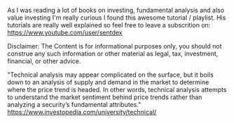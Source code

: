 As I was reading a lot of books on investing, fundamental analysis and also value investing I'm really curious I found this 
awesome tutorial / playlist. His tutorials are really well explained so feel free to leave a subscrition on: 
https://www.youtube.com/user/sentdex

Disclaimer: The Content is for informational purposes only, you should not construe any such information or other material as legal, tax, 
investment, financial, or other advice.

"Technical analysis may appear complicated on the surface, but it boils down to an analysis of supply and demand in the market to determine 
where the price trend is headed. In other words, technical analysis attempts to understand the market sentiment behind price trends rather 
than analyzing a security’s fundamental attributes."
https://www.investopedia.com/university/technical/
